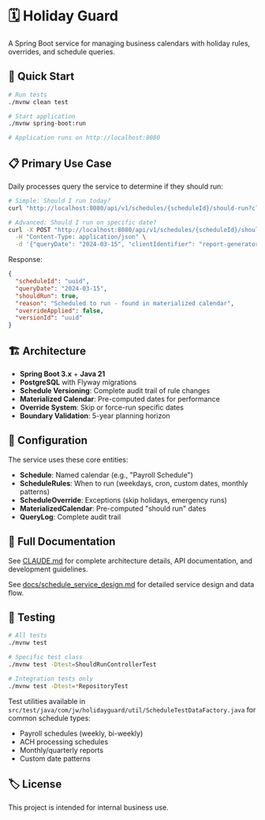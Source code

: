# 🗓️ Holiday Guard

A Spring Boot service for managing business calendars with holiday rules, overrides, and schedule queries.

## 🚀 Quick Start

```bash
# Run tests
./mvnw clean test

# Start application
./mvnw spring-boot:run

# Application runs on http://localhost:8080
```

## 📋 Primary Use Case

Daily processes query the service to determine if they should run:

```bash
# Simple: Should I run today?
curl "http://localhost:8080/api/v1/schedules/{scheduleId}/should-run?client=payroll-service"

# Advanced: Should I run on specific date?
curl -X POST "http://localhost:8080/api/v1/schedules/{scheduleId}/should-run" \
  -H "Content-Type: application/json" \
  -d '{"queryDate": "2024-03-15", "clientIdentifier": "report-generator"}'
```

Response:
```json
{
  "scheduleId": "uuid",
  "queryDate": "2024-03-15",
  "shouldRun": true,
  "reason": "Scheduled to run - found in materialized calendar",
  "overrideApplied": false,
  "versionId": "uuid"
}
```

## 🏗️ Architecture

- **Spring Boot 3.x** + **Java 21**
- **PostgreSQL** with Flyway migrations  
- **Schedule Versioning**: Complete audit trail of rule changes
- **Materialized Calendar**: Pre-computed dates for performance
- **Override System**: Skip or force-run specific dates
- **Boundary Validation**: 5-year planning horizon

## 🔧 Configuration

The service uses these core entities:
- **Schedule**: Named calendar (e.g., "Payroll Schedule")
- **ScheduleRules**: When to run (weekdays, cron, custom dates, monthly patterns)
- **ScheduleOverride**: Exceptions (skip holidays, emergency runs)
- **MaterializedCalendar**: Pre-computed "should run" dates
- **QueryLog**: Complete audit trail

## 📖 Full Documentation

See [CLAUDE.md](./CLAUDE.md) for complete architecture details, API documentation, and development guidelines.

See [docs/schedule_service_design.md](./docs/schedule_service_design.md) for detailed service design and data flow.

## 🧪 Testing

```bash
# All tests
./mvnw test

# Specific test class
./mvnw test -Dtest=ShouldRunControllerTest

# Integration tests only
./mvnw test -Dtest=*RepositoryTest
```

Test utilities available in `src/test/java/com/jw/holidayguard/util/ScheduleTestDataFactory.java` for common schedule types:
- Payroll schedules (weekly, bi-weekly)
- ACH processing schedules  
- Monthly/quarterly reports
- Custom date patterns

## 🏷️ License

This project is intended for internal business use.